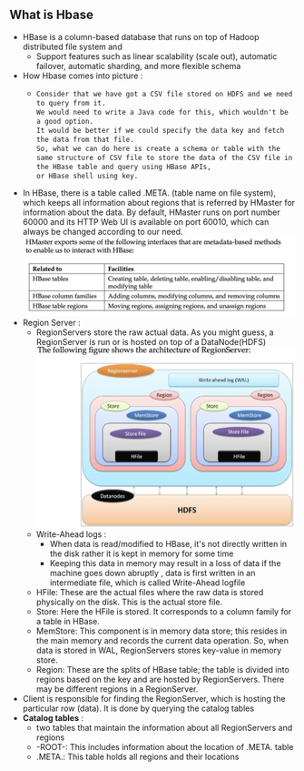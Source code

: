 ## What is Hbase 
* HBase is a column-based database that runs on top of Hadoop distributed file system and 
  * Support features such as linear scalability (scale out), automatic failover, automatic sharding, and more flexible schema
* How Hbase comes into picture :
  * ``` 
    Consider that we have got a CSV file stored on HDFS and we need to query from it. 
    We would need to write a Java code for this, which wouldn't be a good option. 
    It would be better if we could specify the data key and fetch the data from that file. 
    So, what we can do here is create a schema or table with the same structure of CSV file to store the data of the CSV file in the HBase table and query using HBase APIs, 
    or HBase shell using key.
    ```
* In HBase, there is a table called .META. (table name on file system), which keeps all information about regions that is referred by HMaster for information about the data. By default, HMaster runs on port number 60000 and its HTTP Web UI is available on port 60010, which can always be changed according to our need.
    ![](img/Hbase_master_working.png)
* Region Server :
  * RegionServers store the raw actual data. As you might guess, a RegionServer is run or is hosted on top of a DataNode(HDFS)
  ![](img/RegionServer_in_detail.png)
  * Write-Ahead logs : 
    * When data is read/modified to HBase, it's not directly written in the disk rather it is kept in memory for some time
    * Keeping this data in memory may result in a loss of data if the machine goes down abruptly , data is first written in an intermediate file, which is called Write-Ahead logfile
  * HFile: These are the actual files where the raw data is stored physically on the disk. This is the actual store file.
  * Store: Here the HFile is stored. It corresponds to a column family for a table in HBase.
  * MemStore: This component is in memory data store; this resides in the main memory and records the current data operation. So, when data is stored in WAL, RegionServers stores key-value in memory store.
  * Region: These are the splits of HBase table; the table is divided into regions based on the key and are hosted by RegionServers. There may be different regions in a RegionServer.
* Client is responsible for finding the RegionServer, which is hosting the particular row (data). It is done by querying the catalog tables
* **Catalog tables** :
  * two tables that maintain the information about all RegionServers and regions
  * -ROOT-: This includes information about the location of .META. table
  * .META.: This table holds all regions and their locations
